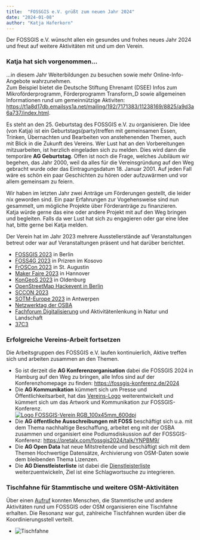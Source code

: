 ```yaml
---
title:  "FOSSGIS e.V. grüßt zum neuen Jahr 2024"
date: "2024-01-08"
author: "Katja Haferkorn"
---
```


Der FOSSGIS e.V. wünscht allen ein gesundes und frohes neues Jahr 2024 und freut auf weitere Aktivitäten mit und um den Verein.

### Katja hat sich vorgenommen... 
...in diesem Jahr Weiterbildungen zu besuchen sowie mehr Online-Info-Angebote wahrzunehmen.   
Zum Beispiel bietet die Deutsche Stiftung Ehrenamt (DSEE) Infos zum Mikroförderprogramm, Förderprogramm Transform_D sowie allgemeinen Informationen rund um gemeinnützige Aktiviten: https://t1a8d17db.emailsys1a.net/mailing/192/7171383/11238169/8825/a9d3a6a737/index.html.   

Es steht an den 25. Geburtstag des FOSSGIS e.V. zu organisieren. Die Idee (von Katja) ist ein Geburtstags(party)treffen mit gemeinsamen Essen, Trinken, Übernachten und Bearbeiten von anstehenenden Themen, auch mit Blick in die Zukunft des Vereins. Wer Lust hat an den Vorbereitungen mitzuarbeiten, ist herzlich eingeladen sich zu melden. Dies wird dann die temporäre **AG Geburtstag**. Offen ist noch die Frage, welches Jubiläum wir begehen, das Jahr 2000, weil da alles für die Vereinsgründung auf den Weg gebracht wurde oder das Eintragungsdatum 18. Januar 2001. Auf jeden Fall wäre es schön ein paar Geschichten zu hören oder aufzuwärmen und vor allem gemeinsam zu feiern.

Wir haben im letzten Jahr zwei Anträge um Förderungen gestellt, die leider nix geworden sind. Ein paar Erfahrungen zur Vogehensweise sind nun gesammelt, um mögliche Projekte über Förderanträge zu finanzieren.    
Katja würde gerne das eine oder andere Projekt mit auf den Weg bringen und begleiten. 
Falls da wer Lust hat sich zu engagieren oder gar eine Idee hat, bitte gerne bei Katja melden.

Der Verein hat im Jahr 2023 mehrere Ausstellerstände auf Veranstaltungen betreut oder war auf Veranstaltungen präsent und hat darüber berichtet.
* [FOSSGIS 2023](https://fossgis.de/news/2023_03_29_fossgis-konferenz-2023_stattgefunden/) in Berlin
* [FOSS4G 2023](https://fossgis.de/news/2023_07_02_foss4g_2023/) in Prizren im Kosovo
* [FrOSCon 2023](https://fossgis.de/news/2023_08_10_froscon_2023/) in St. Augustin
* [Maker Faire 2023](https://fossgis.de/news/2023_08_30_maker-faire_2023/) in Hannover
* [KonGeoS 2023](https://fossgis.de/news/2023_10_23_kongeos_oldenburg/) in Oldenburg
* [OpenStreetMap Hackevent in Berlin](https://fossgis.de/news/2023_10_22_hackweekend_berlin/)
* [SCCON 2023](https://fossgis.de/news/2023_11_08_sccon/) 
* [SOTM-Europe 2023](https://fossgis.de/news/2023_11_13_sotm-eu_antwerpen/) in Antwerpen
* [Netzwerktag der OSBA](https://fossgis.de/news/2023_11_16_osba-netzwerktag/)
* [Fachforum Digitalisierung](https://fossgis.de/news/2023_11_28_fachforum_digitalisierung_aktivit%C3%A4tenlenkung/) und Aktivitätenlenkung in Natur und Landschaft
* [37C3](https://fossgis.de/news/2023-12-27-37c3/)


### Erfolgreiche Vereins-Arbeit fortsetzen
Die Arbeitsgruppen des FOSSGIS e.V. laufen kontinuierlich, Aktive treffen sich und arbeiten zusammen an den Themen.

* So ist derzeit die **AG Konferenzorganisation** dabei die FOSSGIS 2024 in Hamburg auf den Weg zu bringen, alle Infos sind auf der Konferenzhomepage zu finden: https://fossgis-konferenz.de/2024
* Die **AG Kommunikation** kümmert sich um Presse und Öffentlichkeitsarbeit, hat das [Vereins-Logo](https://fossgis.de/presse/) weiterentwickelt und kümmert sich um das Artwork und Kommunikation zur FOSSGIS-Konferenz.   
 [![Logo FOSSGIS-Verein RGB_100x45mm_600dpi](https://www.fossgis.de/mediawiki/images/d/d3/FOSSGIS_Logo_RGB_100x45mm_600dpi.png)](https://www.fossgis.de/mediawiki/images/d/d3/FOSSGIS_Logo_RGB_100x45mm_600dpi.png)
* Die **AG öffentliche Ausschreibungen mit FOSS** beschäftigt sich u.a. mit dem Thema nachhaltige Beschaffung, arbeitet eng mit der OSBA zusammen und organisiert eine Podiumsdiskussion auf der FOSSGIS-Konferenz: https://pretalx.com/fossgis2024/talk/YNPBM9/
* Die **AG Open Data** hat neue Mitstreitende und beschäftigt sich mit dem Themen Hochwertige Datensätze, Archivierung von OSM-Daten sowie dem bleibenden Thema Lizenzen. 
* Die **AG Dienstleisterliste** ist dabei die [Dienstleisterliste](https://fossgis.de/dienstleister/) weiterzuentwickeln, Ziel ist eine Schlagwortsuche zu integrieren.   

### Tischfahne für Stammtische und weitere OSM-Aktivitäten
Über einen [Aufruf](https://community.openstreetmap.org/t/tischfahne-fur-osm-stammtisch/104575) konnten Menschen, die Stammtische und andere Aktivitäten rund um FOSSGIS oder OSM organisieren eine Tischfahne erhalten. Die Resonanz war gut, zahlreiche Tischfahnen wurden über die Koordinierungsstell verteilt.   
* ![Tischfahne](https://files.fossgis.de/Koordinierungsstelle/Tischfahne_OSM_FOSSGIS_OSGeo.jpg)




